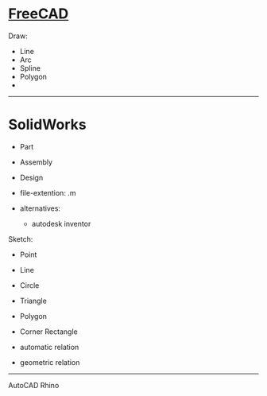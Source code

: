 [FreeCAD]()
===


Draw:
- Line
- Arc
- Spline
- Polygon
- 







---------------------------------------------------------------------------------------------------------------------------------------------

SolidWorks
===
- Part
- Assembly
- Design

- file-extention: .m
- alternatives:
    - autodesk inventor


Sketch:
- Point
- Line
- Circle
- Triangle
- Polygon
- Corner Rectangle


- automatic relation
- geometric relation
---------------------------------------------------------------------------------------------------------------------------------------------

AutoCAD
Rhino